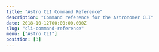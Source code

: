 ```yaml
---
title: "Astro CLI Command Reference"
description: "Command reference for the Astronomer CLI"
date: 2018-10-12T00:00:00.000Z
slug: "cli-command-reference"
menu: ["Astro CLI"]
position: [3]
---
```


